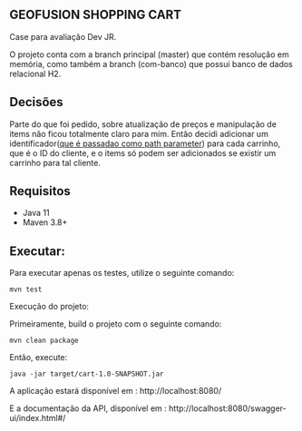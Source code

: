 ## GEOFUSION SHOPPING CART 
 Case para avaliação Dev JR.

 O projeto conta com a branch principal (master) que contém resolução em memória, como também a branch (com-banco) que possui banco de dados relacional H2.
 
## Decisões
 Parte do que foi pedido, sobre atualização de preços e manipulação de items não ficou totalmente claro para mim. Então decidi adicionar  um identificador([que é passadao como path parameter](https://github.com/raylanef/teste-carrinho-compras/blob/master/src/main/java/br/com/geofusion/cart/controllers/ShoppingCartController.java#L20)) para cada carrinho, que é o ID do cliente, e o items só podem ser adicionados se existir um carrinho para tal cliente.


## Requisitos
* Java 11
* Maven 3.8+
  

## Executar:

Para executar apenas os testes, utilize o seguinte comando:
```
mvn test
```


Execução do projeto:

Primeiramente, build o projeto com  o seguinte comando:

``` 
mvn clean package
```

Então, execute:

``` 
java -jar target/cart-1.0-SNAPSHOT.jar
```

A aplicação estará disponível em : http://localhost:8080/

E a documentação da API, disponível em : http://localhost:8080/swagger-ui/index.html#/


